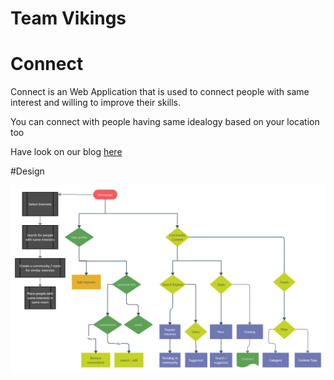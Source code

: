 # Team Vikings

# Connect

Connect is an Web Application that is used to connect people with same interest and willing to improve their skills.

You can connect with people having same idealogy based on your location too


Have look on our blog [here](https://vikingamrita.blogspot.com/?m=1)

#Design

<img src="connect.png">




